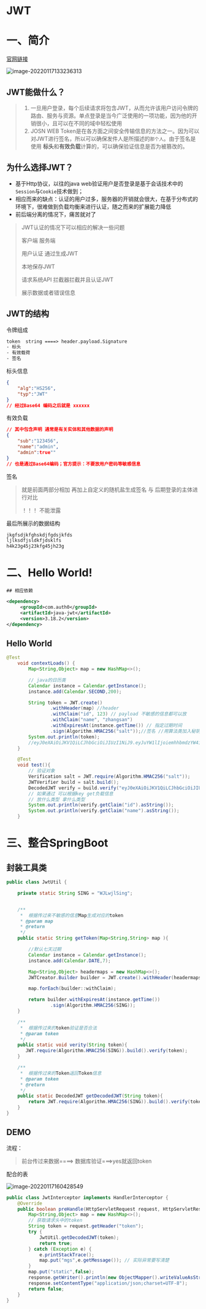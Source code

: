 # **JWT**



# 一、简介

[官网链接](jwt.io)

![image-20220117133236313](https://gitee.com/hsrwjl/phonePictureBed/raw/master/img/image-20220117133236313.png)

## JWT能做什么？

> 1. 一旦用户登录，每个后续请求将包含JWT，从而允许该用户访问令牌的路由、服务与资源。单点登录是当今广泛使用的一项功能，因为他的开销很小，且可以在不同的域中轻松使用
> 2.  JOSN WEB Token是在各方面之间安全传输信息的方法之一。因为可以对JWT进行签名，所以可以确保发件人是所描述的`那个人`。由于签名是使用 **标头**和**有效负载**计算的，可以确保验证信息是否为被篡改的。

## 为什么选择JWT？

* 基于Http协议，以往的java web验证用户是否登录是基于会话技术中的`Session`与`Cookie`技术做到；
* 相应而来的缺点：认证的用户过多，服务器的开销就会很大，在基于分布式的环境下，很难做到负载均衡来进行认证，随之而来的扩展能力降低
* 前后端分离的情况下，痛苦就对了

> JWT认证的情况下可以相应的解决一些问题
>
> 客户端					  服务端
>
> 用户认证					通过生成JWT
>
> 本地保存JWT 
>
> 请求系统API  			拦截器拦截并且认证JWT
>
> 展示数据或者错误信息  

## JWT的结构

令牌组成

```txt
token  string ====> header.payload.Signature
- 标头
- 有效载荷
- 签名
```

标头信息

```json
{
    "alg":"HS256",
    "typ":"JWT"
}
// 经过Base64 编码之后就是 xxxxxx
```

有效负载

````json
// 其中包含声明 通常是有关实体和其他数据的声明
{
    "sub":"123456",
    "name":"admin",
    "admin":true""
}
// 也是通过Base64编码；官方提示：不要放用户密码等敏感信息
````

签名

> 就是前面两部分相加 再加上自定义的随机盐生成签名 与 后期登录的主体进行对比
>
> ！！！ 不能泄露

最后所展示的数据结构

```txt
jkgfsdjkfghskdjfgdsjkfds
ljlksdfjsldkfjdsklfs
h4k23g45j23kfg45jh23g
```





# 二、Hello World!

	## 相应依赖

```xml
<dependency>
     <groupId>com.auth0</groupId>
     <artifactId>java-jwt</artifactId>
     <version>3.18.2</version>
</dependency>
```

## Hello World

```java
@Test
    void contextLoads() {
        Map<String,Object> map = new HashMap<>();

        // java的日历类
        Calendar instance = Calendar.getInstance();
        instance.add(Calendar.SECOND,200);

        String token = JWT.create()
                .withHeader(map) //header
                .withClaim("id", 123) // payload 不敏感的信息都可以放
                .withClaim("name", "zhangsan")
                .withExpiresAt(instance.getTime()) // 指定过期时间
                .sign(Algorithm.HMAC256("salt"));//签名 //用算法类加入秘钥
        System.out.println(token);
        //eyJ0eXAiOiJKV1QiLCJhbGciOiJIUzI1NiJ9.eyJuYW1lIjoiemhhbmdzYW4iLCJpZCI6MTIzLCJleHAiOjE2NDI0MDE4NTR9.j_ERDf-4Z6XyhPu3ksEBjN5ZoLZv8ydFhOjeYnqiwoM
    }

    @Test
    void test(){
        // 验证对象
        Verification salt = JWT.require(Algorithm.HMAC256("salt"));
        JWTVerifier build = salt.build();
        DecodedJWT verify = build.verify("eyJ0eXAiOiJKV1QiLCJhbGciOiJIUzI1NiJ9.eyJuYW1lIjoiemhhbmdzYW4iLCJpZCI6MTIzLCJleHAiOjE2NDI0MDE4NTR9.j_ERDf-4Z6XyhPu3ksEBjN5ZoLZv8ydFhOjeYnqiwoM");
        // 如果通过 可以根据key get负载信息
        // 放什么类型 拿什么类型
        System.out.println(verify.getClaim("id").asString());
        System.out.println(verify.getClaim("name").asString());
    }
```



# 三、整合SpringBoot



## 封装工具类

```java
public class JwtUtil {

    private static String SING = "WJLwjlSing";


    /**
     *  根据传过来不敏感的信息Map生成对应的token
     * @param map
     * @return
     */
    public static String getToken(Map<String,String> map ){

        //默认七天过期
        Calendar instance = Calendar.getInstance();
        instance.add(Calendar.DATE,7);

        Map<String,Object> headermaps = new HashMap<>();
        JWTCreator.Builder builder = JWT.create().withHeader(headermaps);

        map.forEach(builder::withClaim);

        return builder.withExpiresAt(instance.getTime())
                .sign(Algorithm.HMAC256(SING));
    }

    /**
     *  根据传过来的token验证是否合法
     * @param token
     */
    public static void verity(String token){
       JWT.require(Algorithm.HMAC256(SING)).build().verify(token);
    }

    /**
     *  根据传过来的Token返回Token信息
     * @param token
     * @return
     */
    public static DecodedJWT getDecodedJWT(String token){
        return JWT.require(Algorithm.HMAC256(SING)).build().verify(token);
    }
}
```



## DEMO

流程：

> 前台传过来数据====> 数据库验证===>yes就返回token



配合的表

![image-20220117160428549](https://gitee.com/hsrwjl/phonePictureBed/raw/master/img/image-20220117160428549.png)

```java
public class JwtInterceptor implements HandlerInterceptor {
    @Override
    public boolean preHandle(HttpServletRequest request, HttpServletResponse response, Object handler) throws Exception {
        Map<String,Object> map = new HashMap<>();
        // 获取请求头中的token
        String token = request.getHeader("token");
        try {
            JwtUtil.getDecodedJWT(token);
            return true;
        } catch (Exception e) {
            e.printStackTrace();
            map.put("mgs",e.getMessage()); // 实际异常要写清楚
        }
        map.put("static",false);
        response.getWriter().println(new ObjectMapper().writeValueAsString(map));
        response.setContentType("application/json;charset=UTF-8");
        return false;
    }
} 
```

